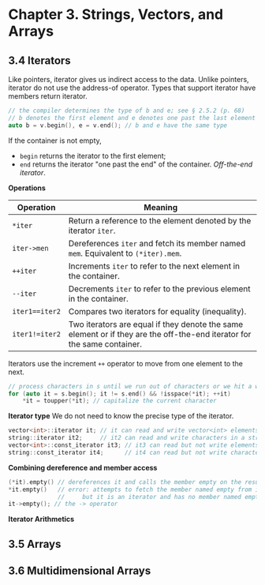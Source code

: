 # Chapter 3. Strings, Vectors, and Arrays
## 3.4 Iterators
Like pointers, iterator gives us indirect access to the data. Unlike pointers, iterator do not use the address-of operator. Types that support iterator have members return iterator.

```cpp
// the compiler determines the type of b and e; see § 2.5.2 (p. 68)
// b denotes the first element and e denotes one past the last element in v
auto b = v.begin(), e = v.end(); // b and e have the same type
```

If the container is not empty, 

* ```begin``` returns the iterator to the first element;
* ```end``` returns the iterator "one past the end" of the container. *Off-the-end iterator*.

**Operations**

Operation  | Meaning
------------- | -------------
```*iter```  | Return a reference to the element denoted by the iterator ```iter```.
```iter->men```  | Dereferences ```iter``` and fetch its member named ```mem```. Equivalent to ```(*iter).mem```.
```++iter``` | Increments ```iter``` to refer to the next element in the container.
```--iter``` | Decrements ```iter``` to refer to the previous element in the container.
```iter1==iter2``` | Compares two iterators for equality (inequality).
```iter1!=iter2``` | Two iterators are equal if they denote the same element or if they are the off-the-end iterator for the same container.

Iterators use the increment ```++``` operator  to move from one element to the next. 

```cpp
// process characters in s until we run out of characters or we hit a whitespace
for (auto it = s.begin(); it != s.end() && !isspace(*it); ++it)
    *it = toupper(*it); // capitalize the current character
```

**Iterator type**
We do not need to know the precise type of the iterator.
```cpp
vector<int>::iterator it; // it can read and write vector<int> elements
string::iterator it2;     // it2 can read and write characters in a string
vector<int>::const_iterator it3; // it3 can read but not write elements
string::const_iterator it4;      // it4 can read but not write characters
```

**Combining dereference and member access**

```cpp
(*it).empty() // dereferences it and calls the member empty on the resulting object
*it.empty()   // error: attempts to fetch the member named empty from it
              //     but it is an iterator and has no member named empty
it->empty(); // the -> operator
```

**Iterator Arithmetics** 

## 3.5 Arrays

## 3.6 Multidimensional Arrays 